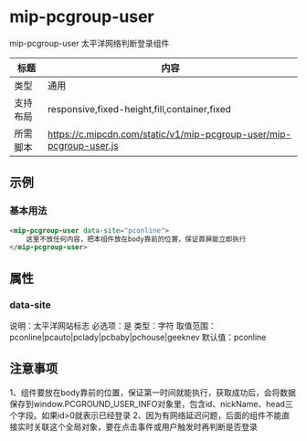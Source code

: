 # mip-pcgroup-user

mip-pcgroup-user 太平洋网络判断登录组件

标题|内容
----|----
类型|通用
支持布局|responsive,fixed-height,fill,container,fixed
所需脚本|https://c.mipcdn.com/static/v1/mip-pcgroup-user/mip-pcgroup-user.js

## 示例

### 基本用法
```html
<mip-pcgroup-user data-site="pconline">
    这里不放任何内容，把本组件放在body靠前的位置，保证首屏能立即执行
</mip-pcgroup-user>
```

## 属性

### data-site

说明：太平洋网站标志
必选项：是
类型：字符
取值范围：pconline|pcauto|pclady|pcbaby|pchouse|geeknev
默认值：pconline

## 注意事项
1、组件要放在body靠前的位置，保证第一时间就能执行，获取成功后，会将数据保存到window.PCGROUND_USER_INFO对象里，包含id、nickName、head三个字段。如果id>0就表示已经登录
2、因为有网络延迟问题，后面的组件不能直接实时关联这个全局对象，要在点击事件或用户触发时再判断是否登录